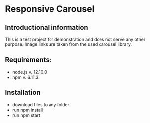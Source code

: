 # Responsive Carousel

## Introductional information
This is a test project for demonstration and does not serve any other purpose.
Image links are taken from the used carousel library. 


## Requirements:
  * node.js v. 12.10.0
  * npm v. 6.11.3.

## Installation
  * download files to any folder
  * run npm install
  * run npm start

